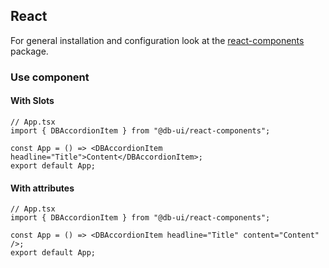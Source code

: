 ## React

For general installation and configuration look at the [react-components](https://www.npmjs.com/package/@db-ui/react-components) package.

### Use component

#### With Slots

```tsx App.tsx
// App.tsx
import { DBAccordionItem } from "@db-ui/react-components";

const App = () => <DBAccordionItem headline="Title">Content</DBAccordionItem>;
export default App;
```

#### With attributes

```tsx App.tsx
// App.tsx
import { DBAccordionItem } from "@db-ui/react-components";

const App = () => <DBAccordionItem headline="Title" content="Content" />;
export default App;
```
